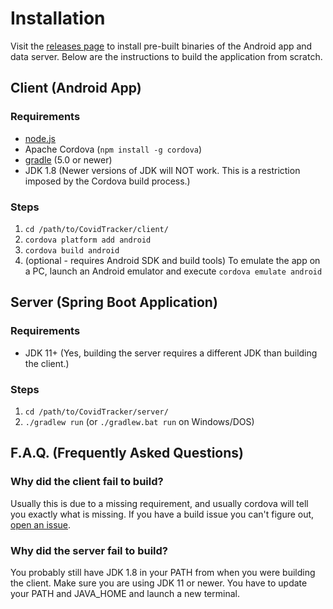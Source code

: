 # Installation

Visit the [releases page](https://github.com/WSU-4110/CovidTracker/releases) to install pre-built binaries of the Android app and data server. Below are the instructions to build the application from scratch.

## Client (Android App)

### Requirements

- [node.js](https://nodejs.org/en/)
- Apache Cordova (`npm install -g cordova`)
- [gradle](https://gradle.org/) (5.0 or newer)
- JDK 1.8 (Newer versions of JDK will NOT work. This is a restriction imposed by the Cordova build process.)

### Steps

1. `cd /path/to/CovidTracker/client/`
2. `cordova platform add android`
3. `cordova build android`
4. (optional - requires Android SDK and build tools) To emulate the app on a PC, launch an Android emulator and execute `cordova emulate android`

## Server (Spring Boot Application)

### Requirements

- JDK 11+ (Yes, building the server requires a different JDK than building the client.)

### Steps

1. `cd /path/to/CovidTracker/server/`
2. `./gradlew run` (or `./gradlew.bat run` on Windows/DOS)

## F.A.Q. (Frequently Asked Questions)

### Why did the client fail to build?

Usually this is due to a missing requirement, and usually cordova will tell you exactly what is missing. If you have a build issue you can't figure out, [open an issue](https://github.com/WSU-4110/CovidTracker/issues).

### Why did the server fail to build?

You probably still have JDK 1.8 in your PATH from when you were building the client. Make sure you are using JDK 11 or newer. You have to update your PATH and JAVA_HOME and launch a new terminal.

